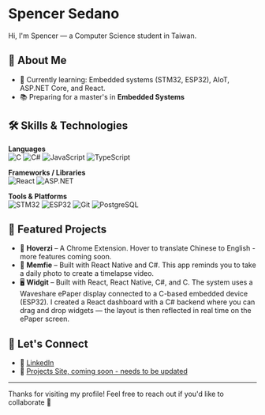 # Spencer Sedano

Hi, I'm Spencer — a Computer Science student in Taiwan.

## 🚀 About Me

- 🔭 Currently learning: Embedded systems (STM32, ESP32), AIoT, ASP.NET Core, and React. 
- 📚 Preparing for a master's in **Embedded Systems**

## 🛠️ Skills & Technologies

**Languages**  
![C](https://img.shields.io/badge/C-00599C?style=flat)
![C#](https://img.shields.io/badge/C%23-239120?style=flat&logo=c-sharp&logoColor=white)
![JavaScript](https://img.shields.io/badge/JavaScript-F7DF1E?style=flat&logo=javascript&logoColor=black)
![TypeScript](https://img.shields.io/badge/TypeScript-007ACC?style=flat&logo=typescript&logoColor=white)

**Frameworks / Libraries**  
![React](https://img.shields.io/badge/React-61DAFB?style=flat&logo=react&logoColor=black)
![ASP.NET](https://img.shields.io/badge/ASP.NET-512BD4?style=flat&logo=.net&logoColor=white)

**Tools & Platforms**  
![STM32](https://img.shields.io/badge/STM32-03234B?style=flat&logo=STMicroelectronics&logoColor=white)
![ESP32](https://img.shields.io/badge/ESP32-000000?style=flat&logo=espressif&logoColor=white)
![Git](https://img.shields.io/badge/Git-F05032?style=flat&logo=git&logoColor=white)
![PostgreSQL](https://img.shields.io/badge/PostgreSQL-336791?style=flat&logo=postgresql&logoColor=white)

## 📂 Featured Projects

- 🧠 **Hoverzi** – A Chrome Extension. Hover to translate Chinese to English - more features coming soon.
- 📸 **Memfie** – Built with React Native and C#. This app reminds you to take a daily photo to create a timelapse video.   
- 🖥️ **Widgit** – Built with React, React Native, C#, and C. The system uses a Waveshare ePaper display connected to a C-based embedded device (ESP32). I created a React dashboard with a C# backend where you can drag and drop widgets — the layout is then reflected in real time on the ePaper screen.

## 🤝 Let's Connect

- 💼 [LinkedIn](https://www.linkedin.com/in/spencersedano/)
- 🧠 [Projects Site, coming soon - needs to be updated](https://spencersedano.github.io/spencer-portfolio)

---

Thanks for visiting my profile! Feel free to reach out if you'd like to collaborate 🚀


<!--
**SpencerSedano/SpencerSedano** is a ✨ _special_ ✨ repository because its `README.md` (this file) appears on your GitHub profile.

Here are some ideas to get you started:

- 🔭 I’m currently working on ...
- 🌱 I’m currently learning ...
- 👯 I’m looking to collaborate on ...
- 🤔 I’m looking for help with ...
- 💬 Ask me about ...
- 📫 How to reach me: ...
- 😄 Pronouns: ...
- ⚡ Fun fact: ...
-->
